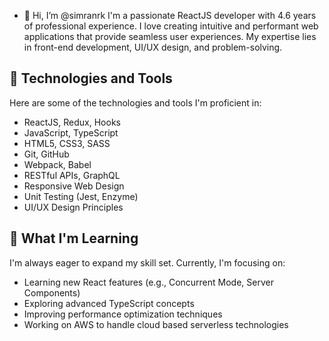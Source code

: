 - 👋 Hi, I’m @simranrk
I'm a passionate ReactJS developer with 4.6 years of professional experience. I love creating intuitive and performant web applications that provide seamless user experiences. My expertise lies in front-end development, UI/UX design, and problem-solving.

## 🚀 Technologies and Tools

Here are some of the technologies and tools I'm proficient in:

- ReactJS, Redux, Hooks
- JavaScript, TypeScript
- HTML5, CSS3, SASS
- Git, GitHub
- Webpack, Babel
- RESTful APIs, GraphQL
- Responsive Web Design
- Unit Testing (Jest, Enzyme)
- UI/UX Design Principles

## 🌱 What I'm Learning

I'm always eager to expand my skill set. Currently, I'm focusing on:

- Learning new React features (e.g., Concurrent Mode, Server Components)
- Exploring advanced TypeScript concepts
- Improving performance optimization techniques
- Working on AWS to handle cloud based serverless technologies


<!---
simranrk/simranrk is a ✨ special ✨ repository because its `README.md` (this file) appears on your GitHub profile.
You can click the Preview link to take a look at your changes.
--->
